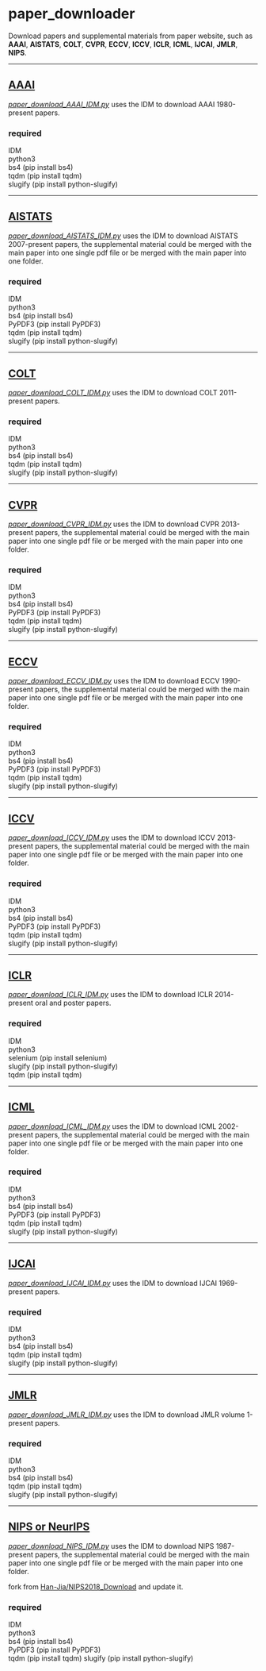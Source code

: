# paper_downloader

Download papers and supplemental materials from paper website, such as **AAAI**, **AISTATS**, **COLT**, **CVPR**, **ECCV**, **ICCV**, **ICLR**, **ICML**, **IJCAI**, **JMLR**, **NIPS**.
****

## [AAAI](https://www.aaai.org/Library/AAAI/aaai-library.php)

*[paper_download_AAAI_IDM.py](https://github.com/SilenceEagle/paper_downloader/blob/master/code/paper_download_AAAI_IDM.py)* uses the IDM to download AAAI 1980-present papers.

### required
IDM  
python3  
bs4 (pip install bs4)  
tqdm (pip install tqdm)    
slugify (pip install python-slugify)    
****
## [AISTATS](https://www.aistats.org/)

*[paper_download_AISTATS_IDM.py](https://github.com/SilenceEagle/paper_downloader/blob/master/code/paper_download_AISTATS_IDM.py)* uses the IDM to download AISTATS 2007-present papers, the supplemental material could be merged with the main paper into one single pdf file or be merged with the main paper into one folder.

### required
IDM  
python3  
bs4 (pip install bs4)  
PyPDF3 (pip install PyPDF3)  
tqdm (pip install tqdm)   
slugify (pip install python-slugify)    
****
## [COLT](http://learningtheory.org/colt2020/)

*[paper_download_COLT_IDM.py](https://github.com/SilenceEagle/paper_downloader/blob/master/code/paper_download_COLT_IDM.py)* uses the IDM to download COLT 2011-present papers.

### required
IDM  
python3  
bs4 (pip install bs4)  
tqdm (pip install tqdm)    
slugify (pip install python-slugify)   
****
## [CVPR](http://openaccess.thecvf.com/menu.py)

*[paper_download_CVPR_IDM.py](https://github.com/SilenceEagle/paper_downloader/blob/master/code/paper_download_CVPR_IDM.py)* uses the IDM to download CVPR 2013-present papers, the supplemental material could be merged with the main paper into one single pdf file or be merged with the main paper into one folder.

### required
IDM  
python3  
bs4 (pip install bs4)  
PyPDF3 (pip install PyPDF3)  
tqdm (pip install tqdm)   
slugify (pip install python-slugify)   
****
## [ECCV](https://www.ecva.net/papers.php)

*[paper_download_ECCV_IDM.py](https://github.com/SilenceEagle/paper_downloader/blob/master/code/paper_download_ECCV_IDM.py)* uses the IDM to download ECCV 1990-present papers, the supplemental material could be merged with the main paper into one single pdf file or be merged with the main paper into one folder.


### required
IDM  
python3  
bs4 (pip install bs4)  
PyPDF3 (pip install PyPDF3)  
tqdm (pip install tqdm)   
slugify (pip install python-slugify)   
****
## [ICCV](http://openaccess.thecvf.com/menu.py)

*[paper_download_ICCV_IDM.py](https://github.com/SilenceEagle/paper_downloader/blob/master/code/paper_download_ICCV_IDM.py)* uses the IDM to download ICCV 2013-present papers, the supplemental material could be merged with the main paper into one single pdf file or be merged with the main paper into one folder.


### required
IDM  
python3  
bs4 (pip install bs4)  
PyPDF3 (pip install PyPDF3)  
tqdm (pip install tqdm)   
slugify (pip install python-slugify)   
****

## [ICLR](https://iclr.cc/)

*[paper_download_ICLR_IDM.py](https://github.com/SilenceEagle/paper_downloader/blob/master/code/paper_download_ICLR_IDM.py)* uses the IDM to download ICLR 2014-present oral and poster papers.

### required
IDM  
python3  
selenium (pip install selenium)  
slugify (pip install python-slugify)   
tqdm (pip install tqdm)
****
## [ICML](https://icml.cc/)

*[paper_download_ICML_IDM.py](https://github.com/SilenceEagle/paper_downloader/blob/master/code/paper_download_ICML_IDM.py)* uses the IDM to download ICML 2002-present papers, the supplemental material could be merged with the main paper into one single pdf file or be merged with the main paper into one folder.


### required
IDM  
python3  
bs4 (pip install bs4)  
PyPDF3 (pip install PyPDF3)  
tqdm (pip install tqdm)   
slugify (pip install python-slugify)   
****
## [IJCAI](https://www.ijcai.org/)

*[paper_download_IJCAI_IDM.py](https://github.com/SilenceEagle/paper_downloader/blob/master/code/paper_download_IJCAI_IDM.py)* uses the IDM to download IJCAI 1969-present papers.

### required
IDM  
python3  
bs4 (pip install bs4)  
tqdm (pip install tqdm)   
slugify (pip install python-slugify)  
****
## [JMLR](http://www.jmlr.org/)

*[paper_download_JMLR_IDM.py](https://github.com/SilenceEagle/paper_downloader/blob/master/code/paper_download_JMLR_IDM.py)* uses the IDM to download JMLR volume 1-present papers.

### required
IDM  
python3  
bs4 (pip install bs4)  
tqdm (pip install tqdm)   
slugify (pip install python-slugify)  
****
## [NIPS or NeurIPS](https://nips.cc/)

*[paper_download_NIPS_IDM.py](https://github.com/SilenceEagle/paper_downloader/blob/master/code/paper_download_NIPS_IDM.py)* uses the IDM to download NIPS 1987-present papers, the supplemental material could be merged with the main paper into one single pdf file or be merged with the main paper into one folder.


fork from [Han-Jia/NIPS2018_Download](https://github.com/Han-Jia/NIPS2018_Download) and update it.

### required 
IDM  
python3  
bs4 (pip install bs4)  
PyPDF3 (pip install PyPDF3)  
tqdm (pip install tqdm)
slugify (pip install python-slugify) 
